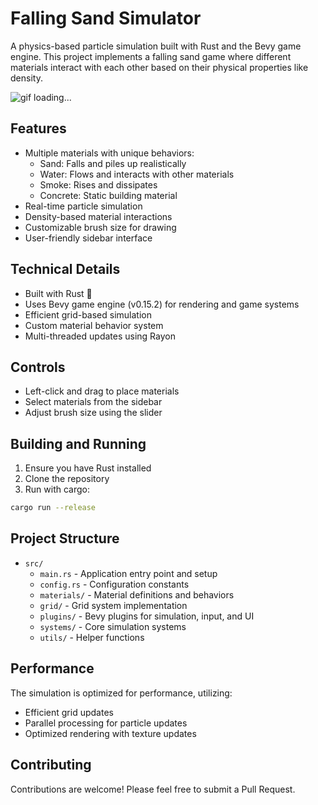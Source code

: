 # Falling Sand Simulator

A physics-based particle simulation built with Rust and the Bevy game engine. This project implements a falling sand game where different materials interact with each other based on their physical properties like density.

![gif loading...](https://cdn.discordapp.com/attachments/1119728697986003004/1348399171794763786/Desktop_2025.03.01_-_02.06.47.01.gif?ex=67cf5216&is=67ce0096&hm=06080c486837dc6c0f74e62fbfce3b746c8cfb4ebe2030cb34d6b2b566721a0b&)

## Features

- Multiple materials with unique behaviors:
  - Sand: Falls and piles up realistically
  - Water: Flows and interacts with other materials
  - Smoke: Rises and dissipates
  - Concrete: Static building material
- Real-time particle simulation
- Density-based material interactions
- Customizable brush size for drawing
- User-friendly sidebar interface

## Technical Details

- Built with Rust 🦀
- Uses Bevy game engine (v0.15.2) for rendering and game systems
- Efficient grid-based simulation
- Custom material behavior system
- Multi-threaded updates using Rayon

## Controls

- Left-click and drag to place materials
- Select materials from the sidebar
- Adjust brush size using the slider

## Building and Running

1. Ensure you have Rust installed
2. Clone the repository
3. Run with cargo:
```bash
cargo run --release
```

## Project Structure

- `src/`
  - `main.rs` - Application entry point and setup
  - `config.rs` - Configuration constants
  - `materials/` - Material definitions and behaviors
  - `grid/` - Grid system implementation
  - `plugins/` - Bevy plugins for simulation, input, and UI
  - `systems/` - Core simulation systems
  - `utils/` - Helper functions

## Performance

The simulation is optimized for performance, utilizing:
- Efficient grid updates
- Parallel processing for particle updates
- Optimized rendering with texture updates

## Contributing

Contributions are welcome! Please feel free to submit a Pull Request.
